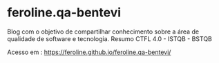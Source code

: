 # feroline.qa-bentevi

Blog com o objetivo de compartilhar conhecimento sobre a área de qualidade de software e tecnologia.
Resumo CTFL 4.0 - ISTQB - BSTQB

Acesso em : https://feroline.github.io/feroline.qa-bentevi/
